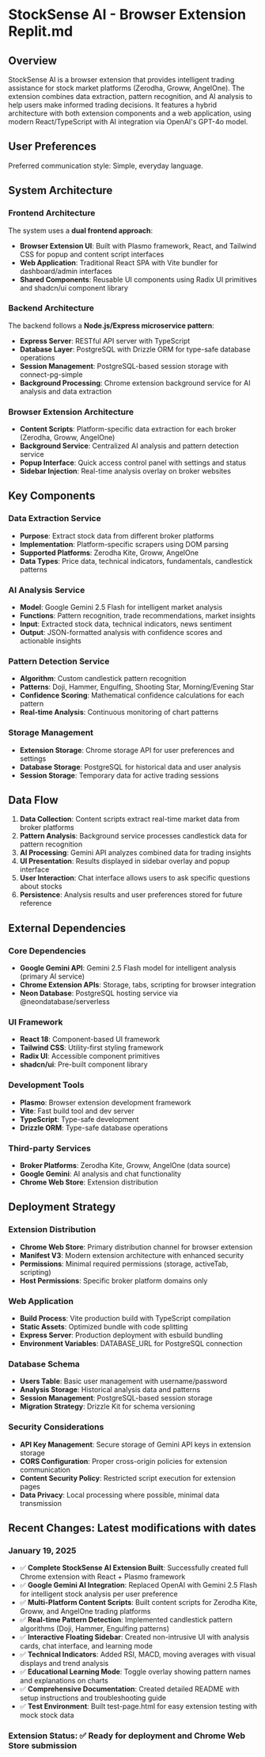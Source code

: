 # StockSense AI - Browser Extension Replit.md

## Overview

StockSense AI is a browser extension that provides intelligent trading assistance for stock market platforms (Zerodha, Groww, AngelOne). The extension combines data extraction, pattern recognition, and AI analysis to help users make informed trading decisions. It features a hybrid architecture with both extension components and a web application, using modern React/TypeScript with AI integration via OpenAI's GPT-4o model.

## User Preferences

Preferred communication style: Simple, everyday language.

## System Architecture

### Frontend Architecture
The system uses a **dual frontend approach**:
- **Browser Extension UI**: Built with Plasmo framework, React, and Tailwind CSS for popup and content script interfaces
- **Web Application**: Traditional React SPA with Vite bundler for dashboard/admin interfaces
- **Shared Components**: Reusable UI components using Radix UI primitives and shadcn/ui component library

### Backend Architecture
The backend follows a **Node.js/Express microservice pattern**:
- **Express Server**: RESTful API server with TypeScript
- **Database Layer**: PostgreSQL with Drizzle ORM for type-safe database operations
- **Session Management**: PostgreSQL-based session storage with connect-pg-simple
- **Background Processing**: Chrome extension background service for AI analysis and data extraction

### Browser Extension Architecture
- **Content Scripts**: Platform-specific data extraction for each broker (Zerodha, Groww, AngelOne)
- **Background Service**: Centralized AI analysis and pattern detection service
- **Popup Interface**: Quick access control panel with settings and status
- **Sidebar Injection**: Real-time analysis overlay on broker websites

## Key Components

### Data Extraction Service
- **Purpose**: Extract stock data from different broker platforms
- **Implementation**: Platform-specific scrapers using DOM parsing
- **Supported Platforms**: Zerodha Kite, Groww, AngelOne
- **Data Types**: Price data, technical indicators, fundamentals, candlestick patterns

### AI Analysis Service
- **Model**: Google Gemini 2.5 Flash for intelligent market analysis
- **Functions**: Pattern recognition, trade recommendations, market insights
- **Input**: Extracted stock data, technical indicators, news sentiment
- **Output**: JSON-formatted analysis with confidence scores and actionable insights

### Pattern Detection Service
- **Algorithm**: Custom candlestick pattern recognition
- **Patterns**: Doji, Hammer, Engulfing, Shooting Star, Morning/Evening Star
- **Confidence Scoring**: Mathematical confidence calculations for each pattern
- **Real-time Analysis**: Continuous monitoring of chart patterns

### Storage Management
- **Extension Storage**: Chrome storage API for user preferences and settings
- **Database Storage**: PostgreSQL for historical data and user analysis
- **Session Storage**: Temporary data for active trading sessions

## Data Flow

1. **Data Collection**: Content scripts extract real-time market data from broker platforms
2. **Pattern Analysis**: Background service processes candlestick data for pattern recognition
3. **AI Processing**: Gemini API analyzes combined data for trading insights
4. **UI Presentation**: Results displayed in sidebar overlay and popup interface
5. **User Interaction**: Chat interface allows users to ask specific questions about stocks
6. **Persistence**: Analysis results and user preferences stored for future reference

## External Dependencies

### Core Dependencies
- **Google Gemini API**: Gemini 2.5 Flash model for intelligent analysis (primary AI service)
- **Chrome Extension APIs**: Storage, tabs, scripting for browser integration
- **Neon Database**: PostgreSQL hosting service via @neondatabase/serverless

### UI Framework
- **React 18**: Component-based UI framework
- **Tailwind CSS**: Utility-first styling framework
- **Radix UI**: Accessible component primitives
- **shadcn/ui**: Pre-built component library

### Development Tools
- **Plasmo**: Browser extension development framework
- **Vite**: Fast build tool and dev server
- **TypeScript**: Type-safe development
- **Drizzle ORM**: Type-safe database operations

### Third-party Services
- **Broker Platforms**: Zerodha Kite, Groww, AngelOne (data source)
- **Google Gemini**: AI analysis and chat functionality
- **Chrome Web Store**: Extension distribution

## Deployment Strategy

### Extension Distribution
- **Chrome Web Store**: Primary distribution channel for browser extension
- **Manifest V3**: Modern extension architecture with enhanced security
- **Permissions**: Minimal required permissions (storage, activeTab, scripting)
- **Host Permissions**: Specific broker platform domains only

### Web Application
- **Build Process**: Vite production build with TypeScript compilation
- **Static Assets**: Optimized bundle with code splitting
- **Express Server**: Production deployment with esbuild bundling
- **Environment Variables**: DATABASE_URL for PostgreSQL connection

### Database Schema
- **Users Table**: Basic user management with username/password
- **Analysis Storage**: Historical analysis data and patterns
- **Session Management**: PostgreSQL-based session storage
- **Migration Strategy**: Drizzle Kit for schema versioning

### Security Considerations
- **API Key Management**: Secure storage of Gemini API keys in extension storage
- **CORS Configuration**: Proper cross-origin policies for extension communication
- **Content Security Policy**: Restricted script execution for extension pages
- **Data Privacy**: Local processing where possible, minimal data transmission

## Recent Changes: Latest modifications with dates

### January 19, 2025
- ✅ **Complete StockSense AI Extension Built**: Successfully created full Chrome extension with React + Plasmo framework
- ✅ **Google Gemini AI Integration**: Replaced OpenAI with Gemini 2.5 Flash for intelligent stock analysis per user preference
- ✅ **Multi-Platform Content Scripts**: Built content scripts for Zerodha Kite, Groww, and AngelOne trading platforms
- ✅ **Real-time Pattern Detection**: Implemented candlestick pattern algorithms (Doji, Hammer, Engulfing patterns)
- ✅ **Interactive Floating Sidebar**: Created non-intrusive UI with analysis cards, chat interface, and learning mode
- ✅ **Technical Indicators**: Added RSI, MACD, moving averages with visual displays and trend analysis
- ✅ **Educational Learning Mode**: Toggle overlay showing pattern names and explanations on charts
- ✅ **Comprehensive Documentation**: Created detailed README with setup instructions and troubleshooting guide
- ✅ **Test Environment**: Built test-page.html for easy extension testing with mock stock data

### Extension Status: ✅ Ready for deployment and Chrome Web Store submission